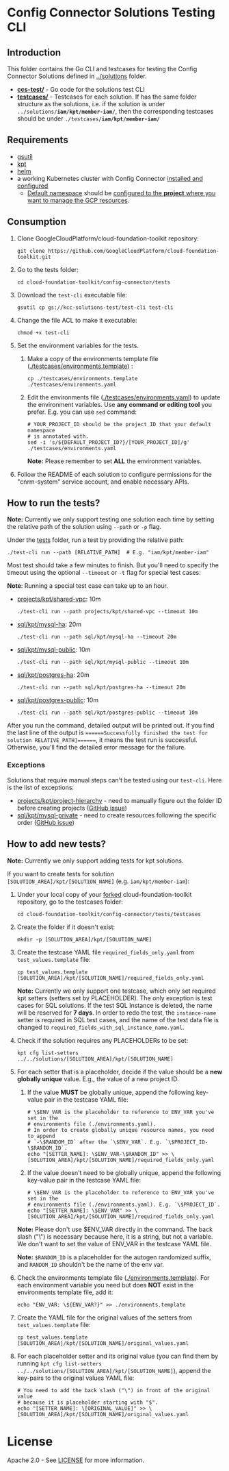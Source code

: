 # Config Connector Solutions Testing CLI

## Introduction

This folder contains the Go CLI and testcases for testing the Config Connector
Solutions defined in [../solutions](../solutions) folder.

*   **[ccs-test/](./ccs-test/)** - Go code for the solutions test CLI
*   **[testcases/](./testcases/)** - Testcases for each solution. If has
    the same folder structure as the solutions, i.e. if the solution is under
    <code>../solutions/<b>iam/kpt/member-iam/</b></code>, then the corresponding
    testcases should be under <code>./testcases/<b>iam/kpt/member-iam/</b>
    </code>

## Requirements

*   [gsutil](https://cloud.google.com/storage/docs/gsutil_install)
*   [kpt](../solutions/README.md#kpt)
*   [helm](../solutions/README.md#helm)
*   a working Kubernetes cluster with Config Connector [installed and
    configured](
    https://cloud.google.com/config-connector/docs/how-to/install-upgrade-uninstall)
    *   [Default namespace](
        https://cloud.google.com/config-connector/docs/how-to/install-upgrade-uninstall#setting_your_default_namespace)
        should be [configured to the **project** where you want to manage the GCP
        resources](
        https://cloud.google.com/config-connector/docs/how-to/install-upgrade-uninstall#specify_where_to_create_your_resources).

## Consumption

1.  Clone GoogleCloudPlatform/cloud-foundation-toolkit repository:
  
    ```
    git clone https://github.com/GoogleCloudPlatform/cloud-foundation-toolkit.git
    ```

1.  Go to the tests folder:

    ```
    cd cloud-foundation-toolkit/config-connector/tests
    ```

1.  Download the `test-cli` executable file:

    ```
    gsutil cp gs://kcc-solutions-test/test-cli test-cli
    ```
1.  Change the file ACL to make it executable:

    ```
    chmod +x test-cli
    ```

1.  Set the environment variables for the tests.

    1.  Make a copy of the environments template file
        ([./testcases/environments.template](./testcases/environments.template)) :

        ```
        cp ./testcases/environments.template ./testcases/environments.yaml
        ```

    1.  Edit the environments file
        ([./testcases/environments.yaml](./testcases/environments.yaml)) to
        update the environment variables. Use **any command or editing tool**
        you prefer. E.g. you can use `sed` command:

        ```
        # YOUR_PROJECT_ID should be the project ID that your default namespace
        # is annotated with.
        sed -i 's/${DEFAULT_PROJECT_ID?}/[YOUR_PROJECT_ID]/g' ./testcases/environments.yaml
        ```

        **Note:** Please remember to set **ALL** the environment variables.

1.  Follow the README of each solution to configure permissions for the
    "cnrm-system" service account, and enable necessary APIs.

## How to run the tests?

**Note:** Currently we only support testing one solution each time by setting
the relative path of the solution using `--path` or `-p` flag.

Under the [tests](.) folder, run a test by providing the relative path:
```
./test-cli run --path [RELATIVE_PATH]  # E.g. "iam/kpt/member-iam"
```

Most test should take a few minutes to finish. But you'll need to specify the
timeout using the optional `--timeout` or `-t` flag for special test cases:

**Note**: Running a special test case can take up to an hour.

*   [projects/kpt/shared-vpc](../solutions/projects/kpt/shared-vpc): 10m
    ```
    ./test-cli run --path projects/kpt/shared-vpc --timeout 10m
    ```
*   [sql/kpt/mysql-ha](../solutions/sql/kpt/mysql-ha): 20m
    ```
    ./test-cli run --path sql/kpt/mysql-ha --timeout 20m
    ```
*   [sql/kpt/mysql-public](../solutions/sql/kpt/mysql-public): 10m
    ```
    ./test-cli run --path sql/kpt/mysql-public --timeout 10m
    ```
*   [sql/kpt/postgres-ha](../solutions/sql/kpt/postgres-ha): 20m
    ```
    ./test-cli run --path sql/kpt/postgres-ha --timeout 20m
    ```
*   [sql/kpt/postgres-public](../solutions/sql/kpt/postgres-public): 10m
    ```
    ./test-cli run --path sql/kpt/postgres-public --timeout 10m
    ```

After you run the command, detailed output will be printed out. If you find the
last line of the output is `======Successfully finished the test for solution
RELATIVE_PATH]======`, it means the test run is successful. Otherwise, you'll
find the detailed error message for the failure.

### Exceptions

Solutions that require manual steps can't be tested using our `test-cli`. Here
is the list of exceptions:

*   [projects/kpt/project-hierarchy](
    ../solutions/projects/kpt/project-hierarchy) - need to manually figure out
    the folder ID before creating projects ([GitHub issue](
    https://github.com/GoogleCloudPlatform/k8s-config-connector/issues/104))
*   [sql/kpt/mysql-private](../solutions/sql/kpt/mysql-private) - need to create
    resources following the specific order ([GitHub issue](
    https://github.com/GoogleCloudPlatform/k8s-config-connector/issues/148))

## How to add new tests?

**Note:** Currently we only support adding tests for kpt solutions.

If you want to create tests for solution 
`[SOLUTION_AREA]/kpt/[SOLUTION_NAME]` (e.g. `iam/kpt/member-iam`):

1.  Under your local copy of your
    [forked](https://help.github.com/en/github/getting-started-with-github/fork-a-repo)
    cloud-foundation-toolkit repository, go to the testcases folder:

    ```
    cd cloud-foundation-toolkit/config-connector/tests/testcases
    ```

1.  Create the folder if it doesn't exist:

    ```
    mkdir -p [SOLUTION_AREA]/kpt/[SOLUTION_NAME]
    ```

1.  Create the testcase YAML file `required_fields_only.yaml` from
    `test_values.template` file:

    ```
    cp test_values.template [SOLUTION_AREA]/kpt/[SOLUTION_NAME]/required_fields_only.yaml
    ```

    **Note:** Currently we only support one testcase, which only set required
    kpt setters (setters set by PLACEHOLDER). The only exception is test cases
    for SQL solutions. If the test SQL Instance is deleted, the name will be
    reserved for **7 days**. In order to redo the test, the `instance-name`
    setter is required in SQL test cases, and the name of the test data file is
    changed to `required_fields_with_sql_instance_name.yaml`.

1.  Check if the solution requires any PLACEHOLDERs to be set:

    ```
    kpt cfg list-setters ../../solutions/[SOLUTION_AREA]/kpt/[SOLUTION_NAME]
    ```

1.  For each setter that is a placeholder, decide if the value should be a **new
    globally unique** value. E.g., the value of a new project ID.

    1.  If the value **MUST** be globally unique, append the following key-value
        pair in the testcase YAML file:

        ```
        # \$ENV_VAR is the placeholder to reference to ENV_VAR you've set in the
        # environments file (./environments.yaml).
        # In order to create globally unique resource names, you need to append
        # `-\$RANDOM_ID` after the `\$ENV_VAR`. E.g. `\$PROJECT_ID-\$RANDOM_ID`.
        echo "[SETTER_NAME]: \$ENV_VAR-\$RANDOM_ID" >> \
        [SOLUTION_AREA]/kpt/[SOLUTION_NAME]/required_fields_only.yaml
        ```

    1.  If the value doesn't need to be globally unique, append the following
        key-value pair in the testcase YAML file:
        ```
        # \$ENV_VAR is the placeholder to reference to ENV_VAR you've set in the
        # environments file (./environments.yaml). E.g. `\$PROJECT_ID`.
        echo "[SETTER_NAME]: \$ENV_VAR" >> \
        [SOLUTION_AREA]/kpt/[SOLUTION_NAME]/required_fields_only.yaml
        ```

    **Note:** Please don't use $ENV_VAR directly in the command. The back slash
    ("\\") is necessary because here, it is a string, but not a variable. We
    don't want to set the value of ENV_VAR in the testcase YAML file.

    **Note:** `$RANDOM_ID` is a placeholder for the autogen randomized suffix,
    and `RANDOM_ID` shouldn't be the name of the env var.

1.  Check the environments template file
    ([./environments.template](./environments.template)). For each environment
    variable you need but does **NOT** exist in the environments template file,
    add it:

    ```
    echo "ENV_VAR: \${ENV_VAR?}" >> ./environments.template
    ```

1.  Create the YAML file for the original values of the setters from
    `test_values.template` file:

    ```
    cp test_values.template [SOLUTION_AREA]/kpt/[SOLUTION_NAME]/original_values.yaml
    ```

1.  For each placeholder setter and its original value (you can find them by
    running
    `kpt cfg list-setters ../../solutions/[SOLUTION_AREA]/kpt/[SOLUTION_NAME]`),
    append the key-pairs to the original values YAML file:

    ```
    # You need to add the back slash ("\") in front of the original value
    # because it is placeholder starting with "$".
    echo "[SETTER_NAME]: \[ORIGINAL_VALUE]" >> \
    [SOLUTION_AREA]/kpt/[SOLUTION_NAME]/original_values.yaml
    ```

# License

  Apache 2.0 - See [LICENSE](/LICENSE) for more information.
